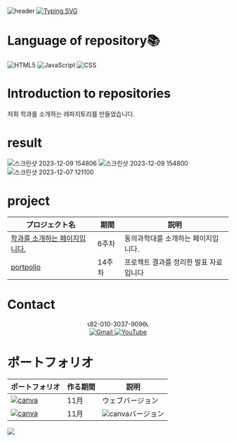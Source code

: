 ![header](https://capsule-render.vercel.app/api?type=egg&color=gradient&height=300&section=header&text=welcome%2&fontSize=50&desc=학과%20소개%20페이지)
[![Typing SVG](https://readme-typing-svg.demolab.com?font=Fira+Code&pause=1000&color=F76F00&background=FFBD2F00&random=false&width=435&lines=%E3%81%A9%E3%81%86%E3%81%9E%E3%82%88%E3%82%8D%E3%81%97%E3%81%8F%E3%81%8A%E3%81%AD%E3%81%8C%E3%81%84%E3%81%97%E3%81%BE%E3%81%99%E3%80%82)](https://git.io/typing-svg)

# Language of repository📚
![HTML5](https://img.shields.io/badge/HTML5-E34F26?style=flat-square&logo=html5&logoColor=white)
![JavaScript](https://img.shields.io/badge/JavaScript-F7DF1E?style=for-the-badge&logo=javascript&logoColor=black)
![CSS](https://img.shields.io/badge/CSS-1572B6?style=for-the-badge&logo=css3&logoColor=white)
# Introduction to repositories 
저희 학과를 소개하는 레파지토리를 만들었습니다.

# result 
![스크린샷 2023-12-09 154806](https://github.com/do04200611/CORODOVA/assets/74278578/0fe51f21-c62d-4013-afbd-32030d6b7443)
![스크린샷 2023-12-09 154800](https://github.com/do04200611/CORODOVA/assets/74278578/f726790b-3eb1-417a-8623-e2d8df8990d6)
![스크린샷 2023-12-07 121100](https://github.com/do04200611/CORODOVA/assets/74278578/79d2ab31-41ca-4785-91a7-cfcc6eb51baa)


 # project

  | プロジェクト名           | 期間          | 説明                 |
  |------------------------|---------------|--------------------|
  |[학과를 소개하는 페이지입니다.](https://mobilecomputer.netlify.app/) |6주차|동의과학대를 소개하는 페이지입니다.|
  | [portpolio](https://www.canva.com/design/DAF2N68F3AE/g6-CyNAsuuUrFMo4GOmd8g/edit)|14주차|프로젝트 결과를 정리한 발표 자료 입니다|

# Contact 

<p align="center">
  📞82-010-3037-9096📞<br>
  <a href="mailto:a01030379096@gmail.com">
    <img src="https://img.shields.io/badge/-Gmail-red?style=for-the-badge&logo=Gmail" alt="Gmail">
  </a>
  <a href="https://www.youtube.com/channel/UC484ZJMavtoPOI4ey-HFdCA">
   <img src="https://img.shields.io/badge/-YouTube-red?style=for-the-badge&logo=youtube"  alt="YouTube">
 </a> <br>

 # ポートフォリオ 
 
  | ポートフォリオ           |  作る期間     |            説明  |
  |------------------------|---------------|----------------------------------------------|
  |<a href="https://kimganghyeon.my.canva.site/kimganghyeon"><img src="https://img.shields.io/badge/canva-purple?style=for-the-badge&logo=canva" alt="canva"></a>|11月|ウェブバージョン|
  |<a href="https://www.canva.com/design/DAFzY5opUiA/Ge33dSKE16cErBaDJDp-BA/edit"><img src="https://img.shields.io/badge/canva-purple?style=for-the-badge&logo=canva" alt="canva"></a>|11月|<img src="https://img.shields.io/badge/canva-purple?style=for-the-badge&logo=canva" alt="canva">バージョン|
</p>
<img src="https://capsule-render.vercel.app/api?type=egg&color=gradient&height=300&text=Thank%20you%20for%20watching.&section=footer" />
